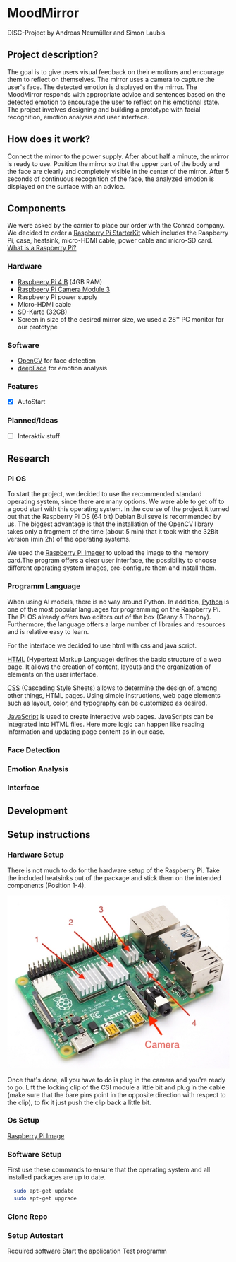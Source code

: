 # MoodMirror
DISC-Project by Andreas Neumüller and Simon Laubis

## Project description?
The goal is to give users visual feedback on their emotions 
and encourage them to reflect on themselves. The mirror 
uses a camera to capture the user's face. The detected
emotion is displayed on the mirror. The MoodMirror responds 
with appropriate advice and sentences based on the detected 
emotion to encourage the user to reflect on his emotional 
state. The project involves designing and building
a prototype with facial recognition, emotion analysis and
user interface. 

## How does it work?
Connect the mirror to the power supply. After about half 
a minute, the mirror is ready to use. Position the mirror 
so that the upper part of the body and the face are clearly
and completely visible in the center of the mirror. After 5 
seconds of continuous recognition of the face, the analyzed
emotion is displayed on the surface with an advice.

## Components 

We were asked by the carrier to place our order with
the Conrad company. We decided to order a [Raspberry 
Pi StarterKit](https://www.conrad.de/de/p/raspberry-pi-rb-set-4-4-raspberry-pi-4-b-4-gb-4-x-1-5-ghz-inkl-netzteil-inkl-noobs-os-inkl-hdmi-kabel-inkl-geh-2765999.html) which includes the Raspberry Pi,
case, heatsink, micro-HDMI cable, power cable and 
micro-SD card. [What is a Raspberry Pi?](https://de.wikipedia.org/wiki/Raspberry_Pi)

### Hardware 
- [Raspbeery Pi 4 B](https://www.reichelt.de/raspberry-pi-4-b-4x-1-5-ghz-4-gb-ram-wlan-bt-rasp-pi-4-b-4gb-p259920.html?&trstct=vrt_pdn&nbc=1) (4GB RAM)
- [Raspbeery Pi Camera Module 3](https://www.reichelt.com/raspberry-pi-kamera-12mp-76-v3-rasp-cam-3-p339256.html?CCOUNTRY=445&LANGUAGE=de&utm_source=display&utm_medium=rsp-foundation&src=raspberrypi&&r=1) 
- Raspbeery Pi power supply
- Micro-HDMI cable
- SD-Karte (32GB)
- Screen in size of the desired mirror size, we used a 28'' PC monitor for our prototype

### Software

- [OpenCV](https://opencv.org) for face detection  
- [deepFace](https://github.com/serengil/deepface) for emotion analysis 

### Features
- [x] AutoStart

### Planned/Ideas
- [ ] Interaktiv stuff

  
## Research
### Pi OS
To start the project, we decided to use the recommended standard 
operating system, since there are many options. We were able to get
off to a good start with this operating system. In the course of 
the project it turned out that the Raspberry Pi OS (64 bit) Debian
Bullseye is recommended by us. The biggest advantage is that the
installation of the OpenCV library takes only a fragment of the
time (about 5 min) that it took with the 32Bit version (min 2h)
of the operating systems.

We used the [Raspberry Pi Imager](https://www.raspberrypi.com/software/) 
to upload the image to the memory card.The program offers a clear user
interface, the possibility to choose different operating system
images, pre-configure them and install them.
### Programm Language

When using AI models, there is no way around Python.
In addition, [Python](https://www.python.org) is one of the most popular languages 
for programming on the Raspberry Pi. The Pi OS already offers
two editors out of the box (Geany & Thonny). Furthermore,
the language offers a large number of libraries and resources
and is relative easy to learn.

For the interface we decided to use html with css and java script. 

[HTML](https://de.wikipedia.org/wiki/Hypertext_Markup_Language) 
(Hypertext Markup Language) defines the basic structure 
of a web page. It allows the creation of content, layouts and 
the organization of elements on the user interface.

[CSS](https://de.wikipedia.org/wiki/Cascading_Style_Sheets) 
(Cascading Style Sheets) allows to determine the design of, 
among other things, HTML pages. Using simple instructions, web 
page elements such as layout, color, and typography can be customized
as desired.

[JavaScript](https://de.wikipedia.org/wiki/JavaScript) is used to create interactive web pages. JavaScripts 
can be integrated into HTML files. Here more logic can happen like
reading information and updating page content as in our case.
### Face Detection
### Emotion Analysis
### Interface 

## Development

## Setup instructions
### Hardware Setup

There is not much to do for the hardware setup of the Raspberry Pi.
Take the included heatsinks out of the package and stick them on the 
intended components (Position 1-4).

![Heatsinks Position](/assets/Pi.jpg)

Once that's done, all you have to do is plug in the camera and you're ready to go. Lift the locking clip of the CSI module a little bit and plug in the cable (make sure that the bare pins point in the opposite direction with respect to the clip), to fix it just push the clip back a little bit. 

### Os Setup
[Raspberry Pi Image](https://www.raspberrypi.org/software/)

### Software Setup
First use these commands to ensure that the operating system and all installed packages are up to date.
  ```bash
    sudo apt-get update
    sudo apt-get upgrade
   ```
### Clone Repo
### Setup Autostart



 Required software
 Start the application
 Test programm
